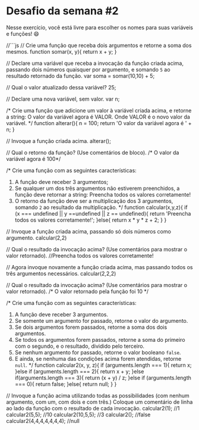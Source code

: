 # Desafio da semana #2

Nesse exercício, você está livre para escolher os nomes para suas variáveis e funções! :smile:

//```js
// Crie uma função que receba dois argumentos e retorne a soma dos mesmos.
function somar(x, y){
  return x + y;
}

// Declare uma variável que receba a invocação da função criada acima, passando dois números quaisquer por argumento, e somando `5` ao resultado retornado da função.
var soma = somar(10,10) + 5;

// Qual o valor atualizado dessa variável?
25;

// Declare uma nova variável, sem valor.
var n;

/*
Crie uma função que adicione um valor à variável criada acima, e retorne a string:
    O valor da variável agora é VALOR.
Onde VALOR é o novo valor da variável.
*/
function alterar(){
  n = 100;
  return 'O valor da variável agora é ' + n;
}

// Invoque a função criada acima.
alterar();

// Qual o retorno da função? (Use comentários de bloco).
/* O valor da variável agora é 100*/

/*
Crie uma função com as seguintes características:
1. A função deve receber 3 argumentos;
2. Se qualquer um dos três argumentos não estiverem preenchidos, a função deve retornar a string:
    Preencha todos os valores corretamente!
3. O retorno da função deve ser a multiplicação dos 3 argumentos, somando `2` ao resultado da multiplicação.
*/
function calcular(x,y,z){
  if (x === undefined || y ==undefined || z == undefined){
    return 'Preencha todos os valores corretamente!';
  }else{
    return x * y * z + 2;
  }
}

// Invoque a função criada acima, passando só dois números como argumento.
calcular(2,2)

// Qual o resultado da invocação acima? (Use comentários para mostrar o valor retornado).
//Preencha todos os valores corretamente!

// Agora invoque novamente a função criada acima, mas passando todos os três argumentos necessários.
calcular(2,2,2)

// Qual o resultado da invocação acima? (Use comentários para mostrar o valor retornado).
/* O valor retornado pela função foi 10 */

/*
Crie uma função com as seguintes características:
1. A função deve receber 3 argumentos.
2. Se somente um argumento for passado, retorne o valor do argumento.
3. Se dois argumentos forem passados, retorne a soma dos dois argumentos.
4. Se todos os argumentos forem passados, retorne a soma do primeiro com o segundo, e o resultado, dividido pelo terceiro.
5. Se nenhum argumento for passado, retorne o valor booleano `false`.
6. E ainda, se nenhuma das condições acima forem atendidas, retorne `null`.
*/
function calcular2(x, y, z){
  if (arguments.length === 1){
    return x;
  }else if (arguments.length === 2){
    return x + y;
  }else if(arguments.length === 3){
    return (x + y) / z;
  }else if (arguments.length === 0){
    return false;
  }else{
    return null;
  }
}

// Invoque a função acima utilizando todas as possibilidades (com nenhum argumento, com um, com dois e com três.) Coloque um comentário de linha ao lado da função com o resultado de cada invocação.
calcular2(1); //1
calcular2(5,5); //10 
calcular2(10,5,5); //3
calcular2(); //false
calcular2(4,4,4,4,4,4,4); //null
```

